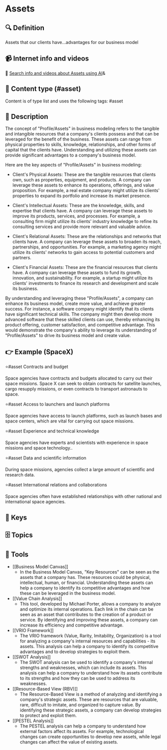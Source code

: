 
# Assets


## 🔍 Definition
Assets that our clients have...advantages for our business model


## 📹 Internet info and videos
🤖 [Search info and videos about Assets using AI](https://www.perplexity.ai/search?q=videos+about+Assets:+Assets+that+our+clients+have+...+advantages+for+our+business+model
)&

## 📰 Content type (#asset)
Content is of type list and uses the following tags: #asset


## 📖 Description
The concept of "Profile/Assets" in business modeling refers to the tangible and intangible resources that a company's clients possess and that can be leveraged for the benefit of the business. These assets can range from physical properties to skills, knowledge, relationships, and other forms of capital that the clients have. Understanding and utilizing these assets can provide significant advantages to a company's business model.

Here are the key aspects of "Profile/Assets" in business modeling:

- Client's Physical Assets: These are the tangible resources that clients own, such as properties, equipment, and products. A company can leverage these assets to enhance its operations, offerings, and value proposition. For example, a real estate company might utilize its clients' properties to expand its portfolio and increase its market presence.

- Client's Intellectual Assets: These are the knowledge, skills, and expertise that clients have. A company can leverage these assets to improve its products, services, and processes. For example, a consulting firm might utilize its clients' industry knowledge to refine its consulting services and provide more relevant and valuable advice.

- Client's Relational Assets: These are the relationships and networks that clients have. A company can leverage these assets to broaden its reach, partnerships, and opportunities. For example, a marketing agency might utilize its clients' networks to gain access to potential customers and partners.

- Client's Financial Assets: These are the financial resources that clients have. A company can leverage these assets to fund its growth, innovation, and sustainability. For example, a startup might utilize its clients' investments to finance its research and development and scale its business.

By understanding and leveraging these "Profile/Assets", a company can enhance its business model, create more value, and achieve greater success. For instance, a software company might identify that its clients have significant technical skills. The company might then develop more advanced software that these skilled clients can use, thereby enhancing its product offering, customer satisfaction, and competitive advantage. This would demonstrate the company's ability to leverage its understanding of "Profile/Assets" to drive its business model and create value.

## 👉 Example (SpaceX)

⭐#asset Contracts and budget

Space agencies have contracts and budgets allocated to carry out their space missions. Space X can seek to obtain contracts for satellite launches, cargo resupply missions, or even contracts to transport astronauts to space.

⭐#asset Access to launchers and launch platforms

Space agencies have access to launch platforms, such as launch bases and space centers, which are vital for carrying out space missions.

⭐#asset Experience and technical knowledge

Space agencies have experts and scientists with experience in space missions and space technology..

⭐#asset Data and scientific information

During space missions, agencies collect a large amount of scientific and research data.

⭐#asset International relations and collaborations

Space agencies often have established relationships with other national and international space agencies.

## 🔑 Keys



## 🗄️ Topics


## 🧰 Tools
- [[Business Model Canvas]]
  - In the Business Model Canvas, "Key Resources" can be seen as the assets that a company has. These resources could be physical, intellectual, human, or financial. Understanding these assets can help a company to identify its competitive advantages and how these can be leveraged in the business model.
- [[Value Chain Analysis]]
  - This tool, developed by Michael Porter, allows a company to analyze and optimize its internal operations. Each link in the chain can be seen as an asset that contributes to the creation of a product or service. By identifying and improving these assets, a company can increase its efficiency and competitive advantage.
- [[VRIO Framework]]
  - The VRIO framework (Value, Rarity, Imitability, Organization) is a tool for analyzing a company's internal resources and capabilities - its assets. This analysis can help a company to identify its competitive advantages and to develop strategies to exploit them.
- [[SWOT Analysis]]
  - The SWOT analysis can be used to identify a company's internal strengths and weaknesses, which can include its assets. This analysis can help a company to understand how its assets contribute to its strengths and how they can be used to address its weaknesses.
- [[Resource-Based View (RBV)]]
  - The Resource-Based View is a method of analyzing and identifying a company's strategic assets. These are resources that are valuable, rare, difficult to imitate, and organized to capture value. By identifying these strategic assets, a company can develop strategies to protect and exploit them.
- [[PESTEL Analysis]]
  - The PESTEL analysis can help a company to understand how external factors affect its assets. For example, technological changes can create opportunities to develop new assets, while legal changes can affect the value of existing assets.
